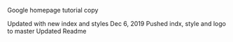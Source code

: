 Google homepage tutorial copy

Updated with new index and styles Dec 6, 2019
Pushed indx, style and logo to master
Updated Readme